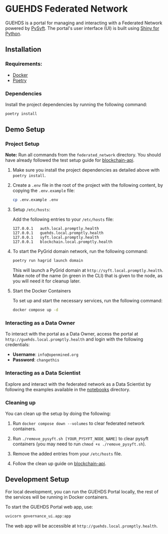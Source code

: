 # GUEHDS Federated Network

GUEHDS is a portal for managing and interacting with a Federated Network powered by [PySyft](https://github.com/OpenMined/PySyft). The portal's user interface (UI) is built using [Shiny for Python](https://shiny.posit.co/py/).


## Installation

### Requirements:

- [Docker](https://www.docker.com/)
- [Poetry](https://python-poetry.org/)

### Dependencies

Install the project dependencies by running the following command:

```bash
poetry install
```


## Demo Setup

### Project Setup

**Note:** Run all commands from the `federated_network` directory. You should have already followed the test setup guide for [blockchain-api](../blockchain-api/README.md).

1. Make sure you install the project dependencies as detailed above with `poetry install`.

2. Create a `.env` file in the root of the project with the following content, by copying the `.env.example` file:

    ```bash
    cp .env.example .env
    ```

3. Setup `/etc/hosts`:

    Add the following entries to your `/etc/hosts` file:

    ```
    127.0.0.1   auth.local.promptly.health
    127.0.0.1   guehds.local.promptly.health
    127.0.0.1   syft.local.promptly.health
    127.0.0.1   blockchain.local.promptly.health
    ```

4. To start the PyGrid domain network, run the following command:

    ```bash
    poetry run hagrid launch domain
    ```

    This will launch a PyGrid domain at `http://syft.local.promptly.health`.
    Make note of the name (in green in the CLI) that is given to the node, as you will need it for cleanup later.

5. Start the Docker Containers

    To set up and start the necessary services, run the following command:

    ```bash
    docker compose up -d
    ```

### Interacting as a Data Owner

To interact with the portal as a Data Owner, access the portal at `http://guehds.local.promptly.health` and login with the following credentials:

- **Username**: `info@openmined.org`
- **Password**: `changethis`

### Interacting as a Data Scientist

Explore and interact with the federated network as a Data Scientist by following the examples available in the [notebooks](./notebooks) directory.

### Cleaning up

You can clean up the setup by doing the following:

1. Run `docker compose down --volumes` to clear federated network containers.

2. Run `./remove_pysyft.sh [YOUR_PYSYFT_NODE_NAME]` to clear pysyft containers (you may need to run `chmod +x ./remove_pysyft.sh`).

3. Remove the added entries from your `/etc/hosts` file.

4. Follow the clean up guide on [blockchain-api](../blockchain-api/README.md).


## Development Setup

For local development, you can run the GUEHDS Portal locally, the rest of the services will be running in Docker containers.

To start the GUEHDS Portal web app, use:

```bash
uvicorn governance_ui.app:app
```

The web app will be accessible at `http://guehds.local.promptly.health`.
